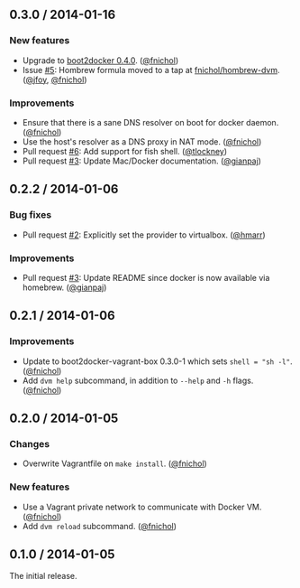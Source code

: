 ## 0.3.0 / 2014-01-16

### New features

* Upgrade to [boot2docker 0.4.0](https://github.com/steeve/boot2docker/releases/tag/v0.4.0). ([@fnichol][])
* Issue [#5][]: Hombrew formula moved to a tap at [fnichol/hombrew-dvm](https://github.com/fnichol/homebrew-dvm). ([@jfoy][], [@fnichol][])

### Improvements

* Ensure that there is a sane DNS resolver on boot for docker daemon. ([@fnichol][])
* Use the host's resolver as a DNS proxy in NAT mode. ([@fnichol][])
* Pull request [#6][]: Add support for fish shell. ([@tlockney][])
* Pull request [#3][]: Update Mac/Docker documentation. ([@gianpaj][])


## 0.2.2 / 2014-01-06

### Bug fixes

* Pull request [#2][]: Explicitly set the provider to virtualbox. ([@hmarr][])

### Improvements

* Pull request [#3][]: Update README since docker is now available via homebrew. ([@gianpaj][])


## 0.2.1 / 2014-01-06

### Improvements

* Update to boot2docker-vagrant-box 0.3.0-1 which sets `shell = "sh -l"`. ([@fnichol][])
* Add `dvm help` subcommand, in addition to `--help` and `-h` flags. ([@fnichol][])


## 0.2.0 / 2014-01-05

### Changes

* Overwrite Vagrantfile on `make install`. ([@fnichol][])

### New features

* Use a Vagrant private network to communicate with Docker VM. ([@fnichol][])
* Add `dvm reload` subcommand. ([@fnichol][])


## 0.1.0 / 2014-01-05

The initial release.

<!--- The following link definition list is generated by PimpMyChangelog --->
[#2]: https://github.com/fnichol/dvm/issues/2
[#3]: https://github.com/fnichol/dvm/issues/3
[#5]: https://github.com/fnichol/dvm/issues/5
[#6]: https://github.com/fnichol/dvm/issues/6
[@fnichol]: https://github.com/fnichol
[@gianpaj]: https://github.com/gianpaj
[@hmarr]: https://github.com/hmarr
[@jfoy]: https://github.com/jfoy
[@tlockney]: https://github.com/tlockney
